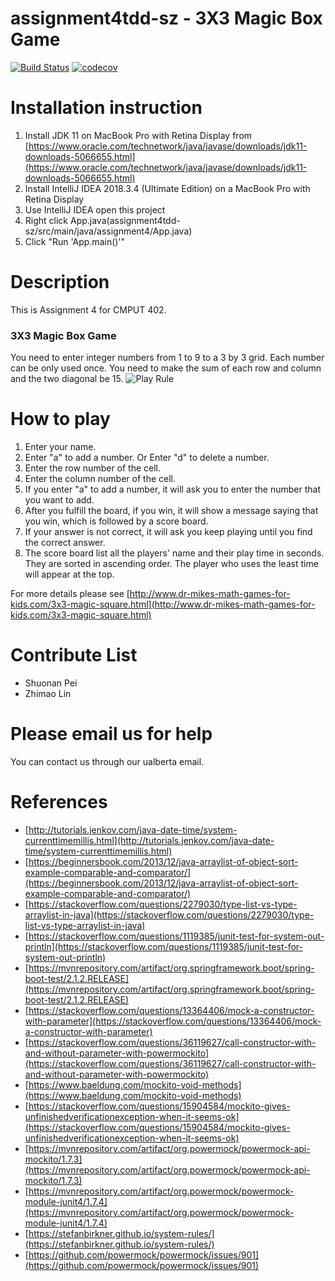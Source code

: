 # assignment4tdd-sz - 3X3 Magic Box Game
[![Build Status](https://travis-ci.com/cmput402-w19/assignment4tdd-sz.svg?token=FssyMmBPRuAzV51Y1wPf&branch=master)](https://travis-ci.com/cmput402-w19/assignment4tdd-sz)
[![codecov](https://codecov.io/gh/cmput402-w19/assignment4tdd-sz/branch/master/graph/badge.svg)](https://codecov.io/gh/cmput402-w19/assignment4tdd-sz)

# Installation instruction
1. Install JDK 11 on MacBook Pro with Retina Display from [https://www.oracle.com/technetwork/java/javase/downloads/jdk11-downloads-5066655.html](https://www.oracle.com/technetwork/java/javase/downloads/jdk11-downloads-5066655.html)
2. Install IntelliJ IDEA 2018.3.4 (Ultimate Edition) on a MacBook Pro with Retina Display
3. Use IntelliJ IDEA open this project
4. Right click App.java(assignment4tdd-sz/src/main/java/assignment4/App.java)
5. Click "Run 'App.main()'"

# Description
This is Assignment 4 for CMPUT 402.
### 3X3 Magic Box Game
You need to enter integer numbers from 1 to 9 to a 3 by 3 grid. 
Each number can be only used once. 
You need to make the sum of each row and column and the two diagonal be 15. 
![Play Rule](http://www.dr-mikes-math-games-for-kids.com/images/3x3-middle-is-5.png)

# How to play
1. Enter your name.
2. Enter "a" to add a number. Or Enter "d" to delete a number. 
3. Enter the row number of the cell.
4. Enter the column number of the cell. 
5. If you enter "a" to add a number, it will ask you to enter the number that you want to add. 
6. After you fulfill the board, if you win, it will show a message saying that you win, which is followed by a score board. 
7. If your answer is not correct, it will ask you keep playing until you find the correct answer. 
8. The score board list all the players' name and their play time in seconds. They are sorted in ascending order. The player who uses the least time will appear at the top. 

For more details please see [http://www.dr-mikes-math-games-for-kids.com/3x3-magic-square.html](http://www.dr-mikes-math-games-for-kids.com/3x3-magic-square.html)

# Contribute List
* Shuonan Pei
* Zhimao Lin

# Please email us for help
You can contact us through our ualberta email.

# References

* [http://tutorials.jenkov.com/java-date-time/system-currenttimemillis.html](http://tutorials.jenkov.com/java-date-time/system-currenttimemillis.html)
* [https://beginnersbook.com/2013/12/java-arraylist-of-object-sort-example-comparable-and-comparator/](https://beginnersbook.com/2013/12/java-arraylist-of-object-sort-example-comparable-and-comparator/)
* [https://stackoverflow.com/questions/2279030/type-list-vs-type-arraylist-in-java](https://stackoverflow.com/questions/2279030/type-list-vs-type-arraylist-in-java)
* [https://stackoverflow.com/questions/1119385/junit-test-for-system-out-println](https://stackoverflow.com/questions/1119385/junit-test-for-system-out-println)
* [https://mvnrepository.com/artifact/org.springframework.boot/spring-boot-test/2.1.2.RELEASE](https://mvnrepository.com/artifact/org.springframework.boot/spring-boot-test/2.1.2.RELEASE)
* [https://stackoverflow.com/questions/13364406/mock-a-constructor-with-parameter](https://stackoverflow.com/questions/13364406/mock-a-constructor-with-parameter)
* [https://stackoverflow.com/questions/36119627/call-constructor-with-and-without-parameter-with-powermockito](https://stackoverflow.com/questions/36119627/call-constructor-with-and-without-parameter-with-powermockito)
* [https://www.baeldung.com/mockito-void-methods](https://www.baeldung.com/mockito-void-methods)
* [https://stackoverflow.com/questions/15904584/mockito-gives-unfinishedverificationexception-when-it-seems-ok](https://stackoverflow.com/questions/15904584/mockito-gives-unfinishedverificationexception-when-it-seems-ok)
* [https://mvnrepository.com/artifact/org.powermock/powermock-api-mockito/1.7.3](https://mvnrepository.com/artifact/org.powermock/powermock-api-mockito/1.7.3)
* [https://mvnrepository.com/artifact/org.powermock/powermock-module-junit4/1.7.4](https://mvnrepository.com/artifact/org.powermock/powermock-module-junit4/1.7.4)
* [https://stefanbirkner.github.io/system-rules/](https://stefanbirkner.github.io/system-rules/)
* [https://github.com/powermock/powermock/issues/901](https://github.com/powermock/powermock/issues/901)